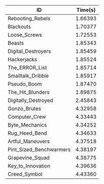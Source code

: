 |ID|Time(s)|
|-|-|
|Rebooting_Rebels|1.66393|
|Blackouts|1.70377|
|Loose_Screws|1.72553|
|Beasts|1.85343|
|Digital_Destroyers|1.85459|
|Hackerjacks|1.85524|
|The_ERROR_List|1.85714|
|Smalltalk_Dribble|1.85917|
|Pseudo_Boom|1.87470|
|The_Hit_Blunders|1.89875|
|Digitally_Destroyed|2.45843|
|Gonzo_Brutes|4.32958|
|Computer_Crew|4.33443|
|Byte_Mechanics|4.34252|
|Rug_Heed_Bend|4.34633|
|Artful_Maneuvers|4.37518|
|Pint_Sized_Benchwarmers|4.38197|
|Grapevine_Squad|4.38775|
|Key_to_Innovation|4.39636|
|Creed_Symbol|4.43360|
